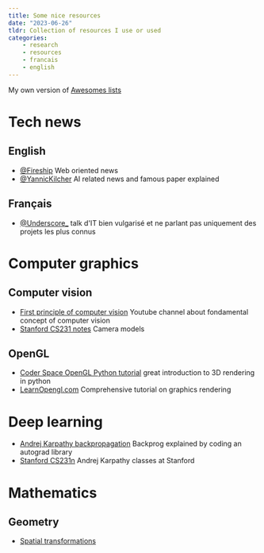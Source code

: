 ```yaml
---
title: Some nice resources
date: "2023-06-26"
tldr: Collection of resources I use or used 
categories:
    - research
    - resources
    - francais
    - english
---
```



My own version of [Awesomes lists](https://github.com/sindresorhus/awesome)


# Tech news

## English
- [@Fireship](https://www.youtube.com/@Fireship) Web oriented news
- [@YannicKilcher](https://www.youtube.com/@YannicKilcher) AI related news and famous paper explained

## Français
- [@Underscore_](https://www.youtube.com/@Underscore_) talk d'IT bien vulgarisé et ne parlant pas uniquement des projets les plus connus


# Computer graphics

## Computer vision
- [First principle of computer vision](https://www.youtube.com/@firstprinciplesofcomputerv3258) Youtube channel about fondamental concept of computer vision
- [Stanford CS231 notes](https://web.stanford.edu/class/cs231a/course_notes/01-camera-models.pdf) Camera models


## OpenGL
- [Coder Space OpenGL Python tutorial](https://www.youtube.com/watch?v=eJDIsFJN4OQ) great introduction to 3D rendering in python
- [LearnOpengl.com](https://learnopengl.com/Getting-started/Transformations) Comprehensive tutorial on graphics rendering

# Deep learning

- [Andrej Karpathy backpropagation](https://www.youtube.com/watch?v=VMj-3S1tku0) Backprog explained by coding an autograd library
- [Stanford CS231n](https://www.youtube.com/playlist?list=PLkt2uSq6rBVctENoVBg1TpCC7OQi31AlC) Andrej Karpathy classes at Stanford



# Mathematics

## Geometry
- [Spatial transformations](https://learnopengl.com/Getting-started/Transformations) 